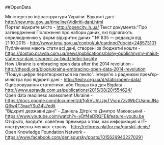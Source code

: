 ##OpenData

Міністерство інфраструктури України. Відкриті дані - http://new.mtu.gov.ua/timeline/Vidkriti-dani.html  
Портал відкрите місто - http://opencity.in.ua/
Текст документа:“Про затвердження Положення про набори даних, які підлягають оприлюдненню у формі відкритих даних ” № 835 — редакція від  21.10.2015 - http://www.kmu.gov.ua/control/uk/cardnpd?docid=248573101  
Публічними мають стати всі дані, створені за бюджетні кошти - https://dostup.pravda.com.ua/news/publications/blohy-publichnymy-maiut-staty-vsi-dani-stvoreni-za-biudzhetni-koshty  
How Ukraine is embracing open data after the 2014 revolution - http://theodi.org/blog/ukraine-embracing-open-data-2014-revolution  
“Пошук цифри перетворюється на пекло”. Інтерв’ю з радником прем’єр-міністра про відкриті дані - http://texty.org.ua/d/static/open-data/  
Оцифровування статистики, або Перша їжа для Bigdata - http://www.epravda.com.ua/publications/2015/08/20/554624/  
Open data readiness assessment Ukraine - https://docs.google.com/document/d/1g5VUhUzjgTVvcp7zvlWbCUsmoJNaQ6w4T3vacYSu34U/edit  
"Відкриті державні дані" - Даніель Дітріх та Дмитро Маковський - https://www.youtube.com/watch?v=yDtf4eDRQFE&feature=youtu.be  
Открыто, входите: советник премьера о том, как информация и IT-инструменты меняют страну - http://reforms.platfor.ma/gurskii-denis/  
Open Knowledge Foundation Network - https://www.facebook.com/denisgursky/posts/10156269432270291  
